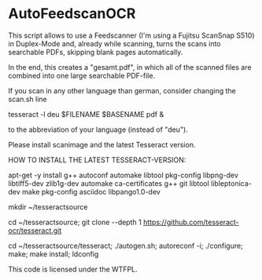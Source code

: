 # AutoFeedscanOCR
This script allows to use a Feedscanner (I'm using a Fujitsu ScanSnap S510) in Duplex-Mode and, already while 
scanning, turns the scans into searchable PDFs, skipping blank pages automatically.

In the end, this creates a "gesamt.pdf", in which all of the scanned files are combined into one large searchable
PDF-file.


If you scan in any other language than german, consider changing the scan.sh line

tesseract -l deu $FILENAME $BASENAME pdf &

to the abbreviation of your language (instead of "deu").

Please install scanimage and the latest Tesseract version.

HOW TO INSTALL THE LATEST TESSERACT-VERSION:

apt-get -y install g++ autoconf automake libtool pkg-config libpng-dev libtiff5-dev zlib1g-dev automake ca-certificates g++ git libtool libleptonica-dev make pkg-config asciidoc libpango1.0-dev

mkdir ~/tesseractsource

cd ~/tesseractsource; git clone --depth 1 https://github.com/tesseract-ocr/tesseract.git

cd ~/tesseractsource/tesseract; ./autogen.sh; autoreconf -i; ./configure; make; make install; ldconfig



This code is licensed under the WTFPL.

